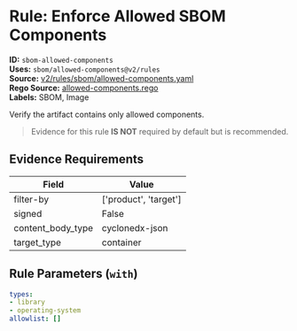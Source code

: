 # Rule: Enforce Allowed SBOM Components  
**ID:** `sbom-allowed-components`  
**Uses:** `sbom/allowed-components@v2/rules`  
**Source:** [v2/rules/sbom/allowed-components.yaml](https://github.com/scribe-public/sample-policies/v2/rules/sbom/allowed-components.yaml)  
**Rego Source:** [allowed-components.rego](https://github.com/scribe-public/sample-policies/v2/rules/sbom/allowed-components.rego)  
**Labels:** SBOM, Image  

Verify the artifact contains only allowed components.

> Evidence for this rule **IS NOT** required by default but is recommended.


## Evidence Requirements  
| Field | Value |
|-------|-------|
| filter-by | ['product', 'target'] |
| signed | False |
| content_body_type | cyclonedx-json |
| target_type | container |

## Rule Parameters (`with`)  
```yaml
types:
- library
- operating-system
allowlist: []
```

